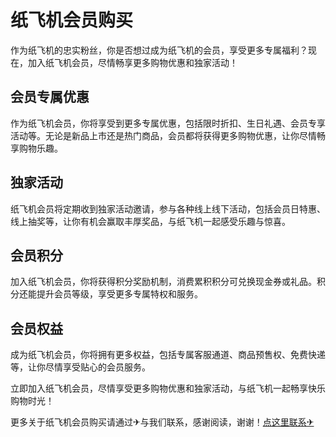 # 纸飞机会员购买

作为纸飞机的忠实粉丝，你是否想过成为纸飞机的会员，享受更多专属福利？现在，加入纸飞机会员，尽情畅享更多购物优惠和独家活动！

## 会员专属优惠

作为纸飞机会员，你将享受到更多专属优惠，包括限时折扣、生日礼遇、会员专享活动等。无论是新品上市还是热门商品，会员都将获得更多购物优惠，让你尽情畅享购物乐趣。

## 独家活动

纸飞机会员将定期收到独家活动邀请，参与各种线上线下活动，包括会员日特惠、线上抽奖等，让你有机会赢取丰厚奖品，与纸飞机一起感受乐趣与惊喜。

## 会员积分

加入纸飞机会员，你将获得积分奖励机制，消费累积积分可兑换现金券或礼品。积分还能提升会员等级，享受更多专属特权和服务。

## 会员权益

成为纸飞机会员，你将拥有更多权益，包括专属客服通道、商品预售权、免费快递等，让你尽情享受贴心的会员服务。

立即加入纸飞机会员，尽情享受更多购物优惠和独家活动，与纸飞机一起畅享快乐购物时光！

更多关于纸飞机会员购买请通过✈与我们联系，感谢阅读，谢谢！[点这里联系✈](https://ss.k02.cc)